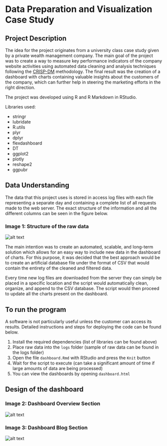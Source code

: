 # Data Preparation and Visualization Case Study

## Project Description

The idea for the project originates from a university class case study given by a private wealth management company. The main goal of the project was to create a way to measure key performance indicators of the company website activities using automated data cleaning and analysis techniques following the [CRISP-DM](https://www.the-modeling-agency.com/crisp-dm.pdf) methodology. The final result was the creation of a dashboard with charts containing valuable insights about the customers of the company, which can further help in steering the marketing efforts in the right direction.

The project was developed using R and R Markdown in RStudio.

Libraries used:
- stringr
- lubridate
- R.utils
- plyr
- dplyr
- flexdashboard
- DT
- ggplot2
- plotly
- reshape2
- ggpubr

## Data Understanding
The data that this project uses is stored in access log files with each file representing a separate day and containing a complete list of all requests made to the web server. The exact structure of the information and all the different columns can be seen in the figure below.

### Image 1: Structure of the raw data

![alt text](https://i.ibb.co/YRNPMkw/image.png)

The main intention was to create an automated, scalable, and long-term solution which allows for an easy way to include new data in the dashboard of charts. For this purpose, it was decided that the best approach would be to create an artificial database file under the format of CSV that would contain the entirety of the cleaned and filtered data.

Every time new log files are downloaded from the server they can simply be placed in a specific location and the script would automatically clean, organize, and append to the CSV database. The script would then proceed to update all the charts present on the dashboard.

## To run the program

A software is not particularly useful unless the customer can access its results. Detailed instructions and steps for deploying the code can be found below.

1. Install the required dependencies (list of libraries can be found above)
2. Place raw data into the `logs` folder (sample of raw data can be found in the logs folder)
3. Open the file `dashboard.Rmd` with RStudio and press the `Knit` button
4. Wait for the script to execute (can take a significant amount of time if large amounts of data are being processed)
5. You can view the dashboards by opening `dashboard.html`

## Design of the dashboard

### Image 2: Dashboard Overview Section

![alt text](https://i.ibb.co/VvZWsdn/Overview.png)

### Image 3: Dashboard Blog Section

![alt text](https://i.ibb.co/vxVRnYQ/Blog.png)
